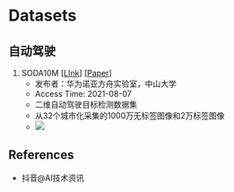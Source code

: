 # Datasets



## 自动驾驶

1. SODA10M [[LInk](https://soda-2d.github.io/)] [[Paper](https://arxiv.org/abs/2106.11118)]
   - 发布者：华为诺亚方舟实验室，中山大学
   - Access Time:  2021-08-07
   - 二维自动驾驶目标检测数据集
   - 从32个城市化采集的1000万无标签图像和2万标签图像
   - ![](https://soda-2d.github.io/assets/img/example.png)



## References
- 抖音@AI技术资讯